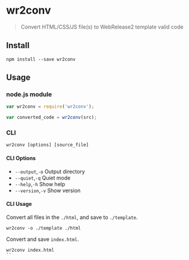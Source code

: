 # wr2conv

> Convert HTML/CSS/JS file(s) to WebRelease2 template valid code

## Install

`npm install --save wr2conv`

## Usage

### node.js module
```js
var wr2conv = require('wr2conv');

var converted_code = wr2conv(src);
```

### CLI
```
wr2conv [options] [source_file]
```

#### CLI Options
* `--output`,`-o` Output directory
* `--quiet`,`-q` Quiet mode
* `--help`,`-h` Show help
* `--version`,`-v` Show version

#### CLI Usage
Convert all files in the `./html`, and save to `./template`.

```
wr2conv -o ./template ./html
```

Convert and save `index.html`.

```
wr2conv index.html
``
